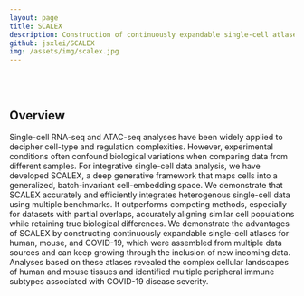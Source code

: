 ```yaml
---
layout: page
title: SCALEX
description: Construction of continuously expandable single-cell atlases through integration of heterogeneous datasets in a generalized cell-embedding space
github: jsxlei/SCALEX
img: /assets/img/scalex.jpg
---
```


<br />



<br />

## Overview

Single-cell RNA-seq and ATAC-seq analyses have been widely applied to decipher cell-type and regulation complexities. However, experimental conditions often confound biological variations when comparing data from different samples. For integrative single-cell data analysis, we have developed SCALEX, a deep generative framework that maps cells into a generalized, batch-invariant cell-embedding space. We demonstrate that SCALEX accurately and efficiently integrates heterogenous single-cell data using multiple benchmarks. It outperforms competing methods, especially for datasets with partial overlaps, accurately aligning similar cell populations while retaining true biological differences. We demonstrate the advantages of SCALEX by constructing continuously expandable single-cell atlases for human, mouse, and COVID-19, which were assembled from multiple data sources and can keep growing through the inclusion of new incoming data. Analyses based on these atlases revealed the complex cellular landscapes of human and mouse tissues and identified multiple peripheral immune subtypes associated with COVID-19 disease severity.

<br />